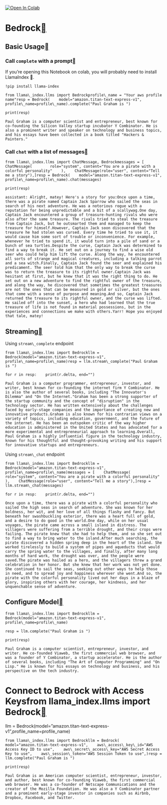 [![Open In Colab](https://colab.research.google.com/assets/colab-badge.svg)](https://colab.research.google.com/github/run-llama/llama_index/blob/main/docs/examples/llm/bedrock.ipynb)

Bedrock[](#bedrock "Permalink to this heading")
================================================

Basic Usage[](#basic-usage "Permalink to this heading")
--------------------------------------------------------

### Call `complete` with a prompt[](#call-complete-with-a-prompt "Permalink to this heading")

If you’re opening this Notebook on colab, you will probably need to install LlamaIndex 🦙.


```
!pip install llama-index
```

```
from llama\_index.llms import Bedrockprofile\_name = "Your aws profile name"resp = Bedrock(    model="amazon.titan-text-express-v1", profile\_name=profile\_name).complete("Paul Graham is ")
```

```
print(resp)
```

```
Paul Graham is a computer scientist and entrepreneur, best known for co-founding the Silicon Valley startup incubator Y Combinator. He is also a prominent writer and speaker on technology and business topics, and his essays have been collected in a book titled "Hackers & Painters."
```
### Call `chat` with a list of messages[](#call-chat-with-a-list-of-messages "Permalink to this heading")


```
from llama\_index.llms import ChatMessage, Bedrockmessages = [    ChatMessage(        role="system", content="You are a pirate with a colorful personality"    ),    ChatMessage(role="user", content="Tell me a story"),]resp = Bedrock(    model="amazon.titan-text-express-v1", profile\_name=profile\_name).chat(messages)
```

```
print(resp)
```

```
assistant: Alright, matey! Here's a story for you:Once upon a time, there was a pirate named Captain Jack Sparrow who sailed the seas in search of his next adventure. He was a notorious rogue with a reputation for being unpredictable and a bit of a scallywag.One day, Captain Jack encountered a group of treasure-hunting rivals who were also after the same treasure. The rivals tried to steal the treasure from Captain Jack, but he outsmarted them and managed to keep the treasure for himself.However, Captain Jack soon discovered that the treasure he had stolen was cursed. Every time he tried to use it, it would cause him some sort of trouble or inconvenience. For example, whenever he tried to spend it, it would turn into a pile of sand or a bunch of sea turtles.Despite the curse, Captain Jack was determined to find a way to break it. He set out on a journey to find a wise old seer who could help him lift the curse. Along the way, he encountered all sorts of strange and magical creatures, including a talking parrot and a sea witch.Finally, Captain Jack found the seer and explained his predicament. The seer told him that the only way to break the curse was to return the treasure to its rightful owner.Captain Jack was hesitant at first, but he knew that it was the right thing to do. He set out on a new adventure to find the rightful owner of the treasure, and along the way, he discovered that sometimes the greatest treasures are not the ones that can be measured in gold or silver, but the ones that come with a sense of purpose and meaning.And so, Captain Jack returned the treasure to its rightful owner, and the curse was lifted. He sailed off into the sunset, a hero who had learned that the true treasure of life is not found in material possessions, but in the experiences and connections we make with others.Yarr! Hope you enjoyed that tale, matey!
```
Streaming[](#streaming "Permalink to this heading")
----------------------------------------------------

Using `stream\_complete` endpoint


```
from llama\_index.llms import Bedrockllm = Bedrock(model="amazon.titan-text-express-v1", profile\_name=profile\_name)resp = llm.stream\_complete("Paul Graham is ")
```

```
for r in resp:    print(r.delta, end="")
```

```
Paul Graham is a computer programmer, entrepreneur, investor, and writer, best known for co-founding the internet firm Y Combinator. He is also the author of several books, including "The Innovator's Dilemma" and "On the Internet."Graham has been a strong supporter of the startup community and the concept of "disruption" in the technology sector. He has written extensively about the challenges faced by early-stage companies and the importance of creating new and innovative products.Graham is also known for his contrarian views on a variety of topics, including education, government, and the future of the internet. He has been an outspoken critic of the way higher education is administered in the United States and has advocated for a more experimental and entrepreneurial approach to learning.Overall, Paul Graham is a highly influential figure in the technology industry, known for his thoughtful and thought-provoking writing and his support for innovative startups and entrepreneurs.
```
Using `stream\_chat` endpoint


```
from llama\_index.llms import Bedrockllm = Bedrock(model="amazon.titan-text-express-v1", profile\_name=profile\_name)messages = [    ChatMessage(        role="system", content="You are a pirate with a colorful personality"    ),    ChatMessage(role="user", content="Tell me a story"),]resp = llm.stream\_chat(messages)
```

```
for r in resp:    print(r.delta, end="")
```

```
Once upon a time, there was a pirate with a colorful personality who sailed the high seas in search of adventure. She was known for her boldness, her wit, and her love of all things flashy and fancy. But beneath her swashbuckling exterior, there was a heart full of gold, and a desire to do good in the world.One day, while on her usual voyages, the pirate came across a small island in distress. The villagers were suffering from a terrible drought, and their crops were failing. The pirate knew that she had to help them, and so she set out to find a way to bring water to the island.After much searching, the pirate discovered a hidden spring deep in the heart of the island. She worked tirelessly to build a system of pipes and aqueducts that would carry the spring water to the villages, and finally, after many long months of hard work, the drought was over, and the people were saved.The pirate was hailed as a hero, and the villagers threw a grand celebration in her honor. But she knew that her work was not yet done. She continued to sail the seas, seeking out other ways to help those in need, and to spread joy and happiness wherever she went.And so, the pirate with the colorful personality lived out her days in a blaze of glory, inspiring others with her courage, her kindness, and her unquenchable sense of adventure.
```
Configure Model[](#configure-model "Permalink to this heading")
----------------------------------------------------------------


```
from llama\_index.llms import Bedrockllm = Bedrock(model="amazon.titan-text-express-v1", profile\_name=profile\_name)
```

```
resp = llm.complete("Paul Graham is ")
```

```
print(resp)
```

```
Paul Graham is a computer scientist, entrepreneur, investor, and writer. He co-founded Viaweb, the first commercial web browser, and was a founder of Y Combinator, a startup accelerator. He is the author of several books, including "The Art of Computer Programming" and "On Lisp." He is known for his essays on technology and business, and his perspective on the tech industry.
```
Connect to Bedrock with Access Keysfrom llama\_index.llms import Bedrock[](#connect-to-bedrock-with-access-keysfrom-llama-index-llms-import-bedrock "Permalink to this heading")
=================================================================================================================================================================================

llm = Bedrock(model=”amazon.titan-text-express-v1”,profile\_name=profile\_name)


```
from llama\_index.llms import Bedrockllm = Bedrock(    model="amazon.titan-text-express-v1",    aws\_access\_key\_id="AWS Access Key ID to use",    aws\_secret\_access\_key="AWS Secret Access Key to use",    aws\_session\_token="AWS Session Token to use",)resp = llm.complete("Paul Graham is ")
```

```
print(resp)
```

```
Paul Graham is an American computer scientist, entrepreneur, investor, and author, best known for co-founding Viaweb, the first commercial web browser. He was a co-founder of Netscape Communications and the creator of the Mozilla Foundation. He was also a Y Combinator partner and a prominent early-stage investor in companies such as Airbnb, Dropbox, Facebook, and Twitter.
```
